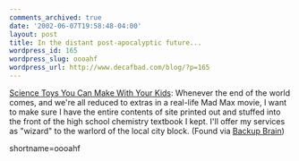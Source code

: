 ```yaml
---
comments_archived: true
date: '2002-06-07T19:58:48-04:00'
layout: post
title: In the distant post-apocalyptic future...
wordpress_id: 165
wordpress_slug: oooahf
wordpress_url: http://www.decafbad.com/blog/?p=165
---
```

<p><a href="http://www.scitoys.com/">Science Toys You Can Make With Your Kids</a>: Whenever the end of the world comes, and we're all reduced to extras in a real-life Mad Max movie, I want to make sure I have the entire contents of site printed out and stuffed into the front of the high school chemistry textbook I kept.  I'll offer my services as "wizard" to the warlord of the local city block.  (Found via <a href="http://www.backupbrain.com/2002_06_02_archive.html#77445228">Backup Brain</a>)</p>
<!--more-->
shortname=oooahf
